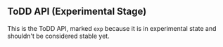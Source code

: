 ## ToDD API (Experimental Stage)

This is the ToDD API, marked `exp` because it is in experimental state and shouldn't be considered stable yet.
